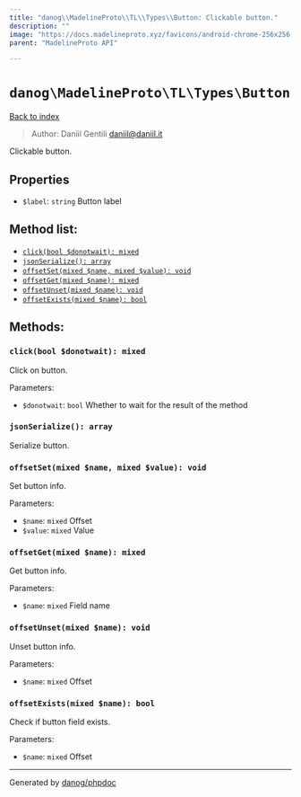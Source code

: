 ```yaml
---
title: "danog\\MadelineProto\\TL\\Types\\Button: Clickable button."
description: ""
image: "https://docs.madelineproto.xyz/favicons/android-chrome-256x256.png"
parent: "MadelineProto API"

---
```

# `danog\MadelineProto\TL\Types\Button`
[Back to index](../../../../index.html)

> Author: Daniil Gentili <daniil@daniil.it>  
  

Clickable button.  



## Properties
* `$label`: `string` Button label

## Method list:
* [`click(bool $donotwait): mixed`](#click-bool-donotwait-mixed)
* [`jsonSerialize(): array`](#jsonserialize-array)
* [`offsetSet(mixed $name, mixed $value): void`](#offsetset-mixed-name-mixed-value-void)
* [`offsetGet(mixed $name): mixed`](#offsetget-mixed-name-mixed)
* [`offsetUnset(mixed $name): void`](#offsetunset-mixed-name-void)
* [`offsetExists(mixed $name): bool`](#offsetexists-mixed-name-bool)

## Methods:
### `click(bool $donotwait): mixed`

Click on button.


Parameters:

* `$donotwait`: `bool` Whether to wait for the result of the method  



### `jsonSerialize(): array`

Serialize button.



### `offsetSet(mixed $name, mixed $value): void`

Set button info.


Parameters:

* `$name`: `mixed` Offset  
* `$value`: `mixed` Value  



### `offsetGet(mixed $name): mixed`

Get button info.


Parameters:

* `$name`: `mixed` Field name  



### `offsetUnset(mixed $name): void`

Unset button info.


Parameters:

* `$name`: `mixed` Offset  



### `offsetExists(mixed $name): bool`

Check if button field exists.


Parameters:

* `$name`: `mixed` Offset  



---
Generated by [danog/phpdoc](https://phpdoc.daniil.it)

